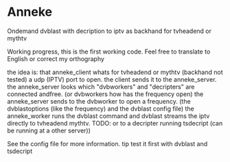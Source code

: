 Anneke
======

Ondemand dvblast with decription to iptv as backhand for tvheadend or mythtv

Working progress, this is the first working code.
Feel free to translate to English or correct my orthography

the idea is: that anneke_client whats for tvheadend or mythtv (backhand not tested) a udp (IPTV) port to open.
the client sends it to the anneke_server.
the anneke_server looks which "dvbworkers" and "decripters" are connected andfree. (or dvbworkers how has the frequency open)
the anneke_server sends to the dvbworker to open a frequency. (the dvblastoptions (like the frequency) and the dvblast config file)
the anneke_worker runs the dvblast command and dvblast streams the iptv directly to tvheadend mythtv. 
TODO: or to a decripter running tsdecript (can be running at a other server))

See the config file for more information. tip test it first with dvblast and tsdecript
